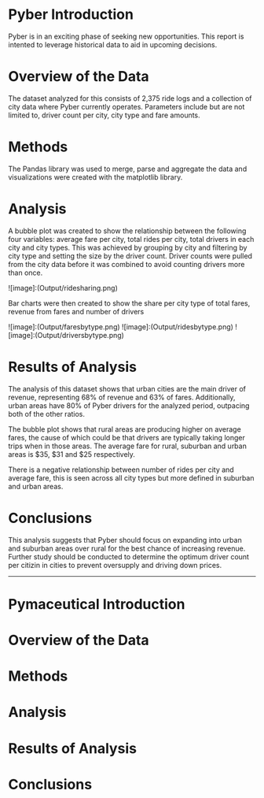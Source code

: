 # Pyber Introduction

Pyber is in an exciting phase of seeking new opportunities. This report is intented to leverage historical data to aid in upcoming decisions.

# Overview of the Data

The dataset analyzed for this consists of  2,375 ride logs and a collection of city data where Pyber currently operates. Parameters include but are not limited to, driver count per city, city type and fare amounts.

# Methods

The Pandas library was used to merge, parse and aggregate the data and visualizations were created with the matplotlib library.

# Analysis

A bubble plot was created to show the relationship between the following four variables: average fare per city, total rides per city, total drivers in each city and city types. This was achieved by grouping by city and filtering by city type and setting the size by the driver count. Driver counts were pulled from the city data before it was combined to avoid counting drivers more than once.

![image]:(Output/ridesharing.png)

Bar charts were then created to show the share per city type of total fares, revenue from fares and number of drivers

![image]:(Output/faresbytype.png)
![image]:(Output/ridesbytype.png)
![image]:(Output/driversbytype.png)

# Results of Analysis

The analysis of this dataset shows that urban cities are the main driver of revenue, representing 68% of revenue and 63% of fares. Additionally, urban areas have 80% of Pyber drivers for the analyzed period, outpacing both of the other ratios.

The bubble plot shows that rural areas are producing higher on average fares, the cause of which could be that drivers are typically taking longer trips when in those areas. The average fare for rural, suburban and urban areas is $35, $31 and $25 respectively.

There is a negative relationship between number of rides per city and average fare, this is seen across all city types but more defined in suburban and urban areas.

# Conclusions

This analysis suggests that Pyber should focus on expanding into urban and suburban areas over rural for the best chance of increasing revenue. Further study should be conducted to determine the optimum driver count per citizin in cities to prevent oversupply and driving down prices.
__________

# Pymaceutical Introduction

# Overview of the Data

# Methods

# Analysis

# Results of Analysis

# Conclusions